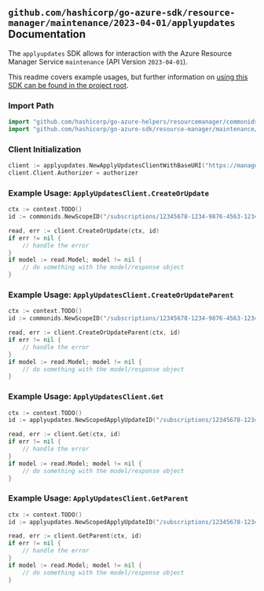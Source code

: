 
## `github.com/hashicorp/go-azure-sdk/resource-manager/maintenance/2023-04-01/applyupdates` Documentation

The `applyupdates` SDK allows for interaction with the Azure Resource Manager Service `maintenance` (API Version `2023-04-01`).

This readme covers example usages, but further information on [using this SDK can be found in the project root](https://github.com/hashicorp/go-azure-sdk/tree/main/docs).

### Import Path

```go
import "github.com/hashicorp/go-azure-helpers/resourcemanager/commonids"
import "github.com/hashicorp/go-azure-sdk/resource-manager/maintenance/2023-04-01/applyupdates"
```


### Client Initialization

```go
client := applyupdates.NewApplyUpdatesClientWithBaseURI("https://management.azure.com")
client.Client.Authorizer = authorizer
```


### Example Usage: `ApplyUpdatesClient.CreateOrUpdate`

```go
ctx := context.TODO()
id := commonids.NewScopeID("/subscriptions/12345678-1234-9876-4563-123456789012/resourceGroups/some-resource-group")

read, err := client.CreateOrUpdate(ctx, id)
if err != nil {
	// handle the error
}
if model := read.Model; model != nil {
	// do something with the model/response object
}
```


### Example Usage: `ApplyUpdatesClient.CreateOrUpdateParent`

```go
ctx := context.TODO()
id := commonids.NewScopeID("/subscriptions/12345678-1234-9876-4563-123456789012/resourceGroups/some-resource-group")

read, err := client.CreateOrUpdateParent(ctx, id)
if err != nil {
	// handle the error
}
if model := read.Model; model != nil {
	// do something with the model/response object
}
```


### Example Usage: `ApplyUpdatesClient.Get`

```go
ctx := context.TODO()
id := applyupdates.NewScopedApplyUpdateID("/subscriptions/12345678-1234-9876-4563-123456789012/resourceGroups/some-resource-group", "applyUpdateValue")

read, err := client.Get(ctx, id)
if err != nil {
	// handle the error
}
if model := read.Model; model != nil {
	// do something with the model/response object
}
```


### Example Usage: `ApplyUpdatesClient.GetParent`

```go
ctx := context.TODO()
id := applyupdates.NewScopedApplyUpdateID("/subscriptions/12345678-1234-9876-4563-123456789012/resourceGroups/some-resource-group", "applyUpdateValue")

read, err := client.GetParent(ctx, id)
if err != nil {
	// handle the error
}
if model := read.Model; model != nil {
	// do something with the model/response object
}
```
